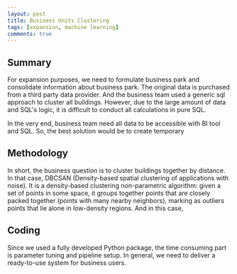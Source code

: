 ```yaml
---
layout: post
title: Business Units Clustering
tags: [expansion, machine learning]
comments: true
---
```

## Summary
For expansion purposes, we need to formulate business park and consolidate information about business park. The original data is purchased from a third party data provider. And the business team used a generic sql approach to cluster all buildings. However, due to the large amount of data and SQL's logic, it is difficult to conduct all calculations in pure SQL.

In the very end, business team need all data to be accessible with BI tool and SQL. So, the best solution would be to create temporary


## Methodology

In short, the business question is to cluster buildings together by distance. In that case, DBCSAN (Density-based spatial clustering of applications with noise). It is a density-based clustering non-parametric algorithm: given a set of points in some space, it groups together points that are closely packed together (points with many nearby neighbors), marking as outliers points that lie alone in low-density regions. And in this case,

## Coding

Since we used a fully developed Python package, the time consuming part is parameter tuning and pipeline setup. In general, we need to deliver a ready-to-use system for business users.

